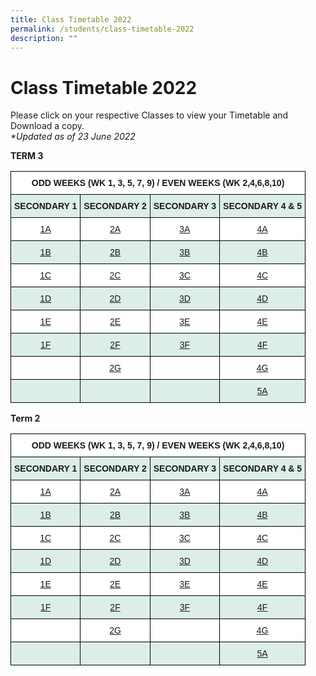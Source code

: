 ```yaml
---
title: Class Timetable 2022
permalink: /students/class-timetable-2022
description: ""
---
```

[](/files/1A-Term2-Timetable.pdf)
[](/files/2A-Term2-Timetable.pdf)
[](/files/3A-Term2-Timetable.pdf)
[](/files/4A-Term2-Timetable.pdf)

[](/files/1B-Term2-Timetable.pdf)
[](/files/2B-Term2-Timetable.pdf)
[](/files/3B-Term2-Timetable.pdf)
[](/files/4B-Term2-Timetable.pdf)

[](/files/1C-Term2-Timetable.pdf)
[](/files/2C-Term2-Timetable.pdf)
[](/files/3C-Term2-Timetable.pdf)
[](/files/4C-Term2-Timetable.pdf)

[](/files/1D-Term2-Timetable.pdf)
[](/files/2D-Term2-Timetable.pdf)
[](/files/3D-Term2-Timetable.pdf)
[](/files/4D-Term2-Timetable.pdf)

[](/files/1E-Term2-Timetable.pdf)
[](/files/2E-Term2-Timetable.pdf)
[](/files/3E-Term2-Timetable.pdf)
[](/files/4E-Term2-Timetable.pdf)

[](/files/1F-Term2-Timetable.pdf)
[](/files/2F-Term2-Timetable.pdf)
[](/files/3F-Term2-Timetable.pdf)
[](/files/4F-Term2-Timetable.pdf)

[](/files/2G-Term2-Timetable.pdf)
[](/files/4G-Term2-Timetable.pdf)
[](/files/5A-Term2-Timetable.pdf)

# **Class Timetable 2022**

Please click on your respective Classes to view your Timetable and Download a copy.  
 _\*Updated as of 23 June 2022_


**TERM 3**

<table style="border-collapse:collapse;border-spacing:0" class="tg"><thead><tr><th style="background-color:#ffffff;border-color:#000000;border-style:solid;border-width:1px;font-family:Arial, sans-serif;font-size:14px;font-weight:bold;overflow:hidden;padding:10px 5px;text-align:center;vertical-align:top;word-break:normal" colspan="4">ODD WEEKS (WK 1, 3, 5, 7, 9) / EVEN WEEKS (WK 2,4,6,8,10)</th></tr></thead><tbody><tr><td style="background-color:#DDEEE9;border-color:#000000;border-style:solid;border-width:1px;font-family:Arial, sans-serif;font-size:14px;font-weight:bold;overflow:hidden;padding:10px 5px;text-align:center;vertical-align:top;word-break:normal">SECONDARY 1</td><td style="background-color:#DDEEE9;border-color:#000000;border-style:solid;border-width:1px;font-family:Arial, sans-serif;font-size:14px;font-weight:bold;overflow:hidden;padding:10px 5px;text-align:center;vertical-align:top;word-break:normal">SECONDARY 2</td><td style="background-color:#DDEEE9;border-color:#000000;border-style:solid;border-width:1px;font-family:Arial, sans-serif;font-size:14px;font-weight:bold;overflow:hidden;padding:10px 5px;text-align:center;vertical-align:top;word-break:normal">SECONDARY 3</td><td style="background-color:#DDEEE9;border-color:#000000;border-style:solid;border-width:1px;font-family:Arial, sans-serif;font-size:14px;font-weight:bold;overflow:hidden;padding:10px 5px;text-align:center;vertical-align:top;word-break:normal">SECONDARY 4 &amp; 5</td></tr><tr><td style="background-color:#ffffff;border-color:#000000;border-style:solid;border-width:1px;color:#00F;font-family:Arial, sans-serif;font-size:14px;overflow:hidden;padding:10px 5px;text-align:center;vertical-align:top;word-break:normal"><a href="/files/1A-CT.pdf" target="_blank" rel="noopener noreferrer">1A</a></td><td style="background-color:#ffffff;border-color:#000000;border-style:solid;border-width:1px;color:#00F;font-family:Arial, sans-serif;font-size:14px;overflow:hidden;padding:10px 5px;text-align:center;vertical-align:top;word-break:normal"><a href="/files/2A-CT.pdf" target="_blank" rel="noopener noreferrer">2A</a></td><td style="background-color:#ffffff;border-color:#000000;border-style:solid;border-width:1px;color:#00F;font-family:Arial, sans-serif;font-size:14px;overflow:hidden;padding:10px 5px;text-align:center;vertical-align:top;word-break:normal"><a href="/files/3A-CT.pdf" target="_blank" rel="noopener noreferrer">3A</a></td><td style="background-color:#ffffff;border-color:#000000;border-style:solid;border-width:1px;color:#00F;font-family:Arial, sans-serif;font-size:14px;overflow:hidden;padding:10px 5px;text-align:center;vertical-align:top;word-break:normal"><a href="/files/4A-CT.pdf" target="_blank" rel="noopener noreferrer">4A</a></td></tr><tr><td style="background-color:#DDEEE9;border-color:#000000;border-style:solid;border-width:1px;color:#00F;font-family:Arial, sans-serif;font-size:14px;overflow:hidden;padding:10px 5px;text-align:center;vertical-align:top;word-break:normal"><a href="/files/1B-CT.pdf">1B</a></td><td style="background-color:#DDEEE9;border-color:#000000;border-style:solid;border-width:1px;color:#00F;font-family:Arial, sans-serif;font-size:14px;overflow:hidden;padding:10px 5px;text-align:center;vertical-align:top;word-break:normal"><a href="/files/2B-CT.pdf">2B</a></td><td style="background-color:#DDEEE9;border-color:#000000;border-style:solid;border-width:1px;color:#00F;font-family:Arial, sans-serif;font-size:14px;overflow:hidden;padding:10px 5px;text-align:center;vertical-align:top;word-break:normal"><a href="/files/3B-CT.pdf">3B</a></td><td style="background-color:#DDEEE9;border-color:#000000;border-style:solid;border-width:1px;color:#00F;font-family:Arial, sans-serif;font-size:14px;overflow:hidden;padding:10px 5px;text-align:center;vertical-align:top;word-break:normal"><a href="/files/4B-CT.pdf">4B</a></td></tr><tr><td style="background-color:#ffffff;border-color:#000000;border-style:solid;border-width:1px;color:#00F;font-family:Arial, sans-serif;font-size:14px;overflow:hidden;padding:10px 5px;text-align:center;vertical-align:top;word-break:normal"><a href="/files/1C-CT.pdf" target="_blank" rel="noopener noreferrer">1C</a></td><td style="background-color:#ffffff;border-color:#000000;border-style:solid;border-width:1px;color:#00F;font-family:Arial, sans-serif;font-size:14px;overflow:hidden;padding:10px 5px;text-align:center;vertical-align:top;word-break:normal"><a href="/files/2C-CT.pdf" target="_blank" rel="noopener noreferrer">2C</a></td><td style="background-color:#ffffff;border-color:#000000;border-style:solid;border-width:1px;color:#00F;font-family:Arial, sans-serif;font-size:14px;overflow:hidden;padding:10px 5px;text-align:center;vertical-align:top;word-break:normal"><a href="/files/3C-CT.pdf" target="_blank" rel="noopener noreferrer">3C</a></td><td style="background-color:#ffffff;border-color:#000000;border-style:solid;border-width:1px;color:#00F;font-family:Arial, sans-serif;font-size:14px;overflow:hidden;padding:10px 5px;text-align:center;vertical-align:top;word-break:normal"><a href="/files/4C-CT.pdf" target="_blank" rel="noopener noreferrer">4C</a></td></tr><tr><td style="background-color:#DDEEE9;border-color:#000000;border-style:solid;border-width:1px;color:#00F;font-family:Arial, sans-serif;font-size:14px;overflow:hidden;padding:10px 5px;text-align:center;vertical-align:top;word-break:normal"><a href="/files/1D-CT.pdf">1D</a></td><td style="background-color:#DDEEE9;border-color:#000000;border-style:solid;border-width:1px;color:#00F;font-family:Arial, sans-serif;font-size:14px;overflow:hidden;padding:10px 5px;text-align:center;vertical-align:top;word-break:normal"><a href="/files/2D-CT.pdf">2D</a></td><td style="background-color:#DDEEE9;border-color:#000000;border-style:solid;border-width:1px;color:#00F;font-family:Arial, sans-serif;font-size:14px;overflow:hidden;padding:10px 5px;text-align:center;vertical-align:top;word-break:normal"><a href="/files/3D-CT.pdf">3D</a></td><td style="background-color:#DDEEE9;border-color:#000000;border-style:solid;border-width:1px;color:#00F;font-family:Arial, sans-serif;font-size:14px;overflow:hidden;padding:10px 5px;text-align:center;vertical-align:top;word-break:normal"><a href="/files/4D-CT.pdf">4D</a></td></tr><tr><td style="background-color:#ffffff;border-color:#000000;border-style:solid;border-width:1px;color:#00F;font-family:Arial, sans-serif;font-size:14px;overflow:hidden;padding:10px 5px;text-align:center;vertical-align:top;word-break:normal"><a href="/files/1E-CT.pdf" target="_blank" rel="noopener noreferrer">1E</a></td><td style="background-color:#ffffff;border-color:#000000;border-style:solid;border-width:1px;color:#00F;font-family:Arial, sans-serif;font-size:14px;overflow:hidden;padding:10px 5px;text-align:center;vertical-align:top;word-break:normal"><a href="/files/2E-CT.pdf" target="_blank" rel="noopener noreferrer">2E</a></td><td style="background-color:#ffffff;border-color:#000000;border-style:solid;border-width:1px;color:#00F;font-family:Arial, sans-serif;font-size:14px;overflow:hidden;padding:10px 5px;text-align:center;vertical-align:top;word-break:normal"><a href="/files/4E-CT.pdf" target="_blank" rel="noopener noreferrer">3E</a></td><td style="background-color:#ffffff;border-color:#000000;border-style:solid;border-width:1px;color:#00F;font-family:Arial, sans-serif;font-size:14px;overflow:hidden;padding:10px 5px;text-align:center;vertical-align:top;word-break:normal"><a href="/files/3E-CT.pdf" target="_blank" rel="noopener noreferrer">4E</a></td></tr><tr><td style="background-color:#DDEEE9;border-color:#000000;border-style:solid;border-width:1px;color:#00F;font-family:Arial, sans-serif;font-size:14px;overflow:hidden;padding:10px 5px;text-align:center;vertical-align:top;word-break:normal"><a href="/files/1F-CT.pdf">1F</a></td><td style="background-color:#DDEEE9;border-color:#000000;border-style:solid;border-width:1px;color:#00F;font-family:Arial, sans-serif;font-size:14px;overflow:hidden;padding:10px 5px;text-align:center;vertical-align:top;word-break:normal"><a href="/files/2F-CT.pdf">2F</a></td><td style="background-color:#DDEEE9;border-color:#000000;border-style:solid;border-width:1px;color:#00F;font-family:Arial, sans-serif;font-size:14px;overflow:hidden;padding:10px 5px;text-align:center;vertical-align:top;word-break:normal"><a href="/files/3F-CT.pdf">3F</a></td><td style="background-color:#DDEEE9;border-color:#000000;border-style:solid;border-width:1px;color:#00F;font-family:Arial, sans-serif;font-size:14px;overflow:hidden;padding:10px 5px;text-align:center;vertical-align:top;word-break:normal"><a href="/files/4F-CT.pdf">4F</a></td></tr><tr><td style="background-color:#ffffff;border-color:#000000;border-style:solid;border-width:1px;font-family:Arial, sans-serif;font-size:14px;overflow:hidden;padding:10px 5px;text-align:left;vertical-align:top;word-break:normal"></td><td style="background-color:#ffffff;border-color:#000000;border-style:solid;border-width:1px;color:#00F;font-family:Arial, sans-serif;font-size:14px;overflow:hidden;padding:10px 5px;text-align:center;vertical-align:top;word-break:normal"><a href="/files/2G-CT.pdf" target="_blank" rel="noopener noreferrer">2G</a></td><td style="background-color:#ffffff;border-color:#000000;border-style:solid;border-width:1px;font-family:Arial, sans-serif;font-size:14px;overflow:hidden;padding:10px 5px;text-align:left;vertical-align:top;word-break:normal"></td><td style="background-color:#ffffff;border-color:#000000;border-style:solid;border-width:1px;color:#00F;font-family:Arial, sans-serif;font-size:14px;overflow:hidden;padding:10px 5px;text-align:center;vertical-align:top;word-break:normal"><a href="/files/4G-CT.pdf" target="_blank" rel="noopener noreferrer">4G</a></td></tr><tr><td style="background-color:#DDEEE9;border-color:#000000;border-style:solid;border-width:1px;color:#00F;font-family:Arial, sans-serif;font-size:14px;overflow:hidden;padding:10px 5px;text-align:center;vertical-align:top;word-break:normal"> </td><td style="background-color:#DDEEE9;border-color:#000000;border-style:solid;border-width:1px;color:#00F;font-family:Arial, sans-serif;font-size:14px;overflow:hidden;padding:10px 5px;text-align:center;vertical-align:top;word-break:normal"> </td><td style="background-color:#DDEEE9;border-color:#000000;border-style:solid;border-width:1px;color:#00F;font-family:Arial, sans-serif;font-size:14px;overflow:hidden;padding:10px 5px;text-align:center;vertical-align:top;word-break:normal"> </td><td style="background-color:#DDEEE9;border-color:#000000;border-style:solid;border-width:1px;color:#00F;font-family:Arial, sans-serif;font-size:14px;overflow:hidden;padding:10px 5px;text-align:center;vertical-align:top;word-break:normal"><a href="/files/5A-CT.pdf">5A</a></td></tr></tbody></table>


**Term 2**


[](/files/1F-Term2-Timetable.pdf)
[](/files/2F-Term2-Timetable.pdf)
[](/files/3F-Term2-Timetable.pdf)
[](/files/4F-Term2-Timetable.pdf)

[](/files/2G-Term2-Timetable.pdf)
[](/files/4G-Term2-Timetable.pdf)
[](/files/5A-Term2-Timetable.pdf)

<table style="border-collapse:collapse;border-spacing:0" class="tg"><thead><tr><th style="background-color:#ffffff;border-color:black;border-style:solid;border-width:1px;font-family:Arial, sans-serif;font-size:14px;font-weight:bold;overflow:hidden;padding:10px 5px;text-align:center;vertical-align:top;word-break:normal" colspan="4">ODD WEEKS (WK 1, 3, 5, 7, 9) / EVEN WEEKS (WK 2,4,6,8,10)</th></tr></thead><tbody><tr><td style="background-color:#DDEEE9;border-color:black;border-style:solid;border-width:1px;font-family:Arial, sans-serif;font-size:14px;font-weight:bold;overflow:hidden;padding:10px 5px;text-align:center;vertical-align:top;word-break:normal">SECONDARY 1</td><td style="background-color:#DDEEE9;border-color:black;border-style:solid;border-width:1px;font-family:Arial, sans-serif;font-size:14px;font-weight:bold;overflow:hidden;padding:10px 5px;text-align:center;vertical-align:top;word-break:normal">SECONDARY 2</td><td style="background-color:#DDEEE9;border-color:black;border-style:solid;border-width:1px;font-family:Arial, sans-serif;font-size:14px;font-weight:bold;overflow:hidden;padding:10px 5px;text-align:center;vertical-align:top;word-break:normal">SECONDARY 3</td><td style="background-color:#DDEEE9;border-color:black;border-style:solid;border-width:1px;font-family:Arial, sans-serif;font-size:14px;font-weight:bold;overflow:hidden;padding:10px 5px;text-align:center;vertical-align:top;word-break:normal">SECONDARY 4 &amp; 5</td></tr><tr><td style="background-color:#ffffff;border-color:black;border-style:solid;border-width:1px;color:#00F;font-family:Arial, sans-serif;font-size:14px;overflow:hidden;padding:10px 5px;text-align:center;vertical-align:top;word-break:normal"><a href="/files/1A-Term2-Timetable.pdf" target="_blank" rel="noopener noreferrer">1A</a></td><td style="background-color:#ffffff;border-color:black;border-style:solid;border-width:1px;color:#00F;font-family:Arial, sans-serif;font-size:14px;overflow:hidden;padding:10px 5px;text-align:center;vertical-align:top;word-break:normal"><a href="/files/2A-Term2-Timetable.pdf" target="_blank" rel="noopener noreferrer">2A</a></td><td style="background-color:#ffffff;border-color:black;border-style:solid;border-width:1px;color:#00F;font-family:Arial, sans-serif;font-size:14px;overflow:hidden;padding:10px 5px;text-align:center;vertical-align:top;word-break:normal"><a href="/files/3A-Term2-Timetable.pdf" target="_blank" rel="noopener noreferrer">3A</a></td><td style="background-color:#ffffff;border-color:black;border-style:solid;border-width:1px;color:#00F;font-family:Arial, sans-serif;font-size:14px;overflow:hidden;padding:10px 5px;text-align:center;vertical-align:top;word-break:normal"><a href="/files/4A-Term2-Timetable.pdf" target="_blank" rel="noopener noreferrer">4A</a></td></tr><tr><td style="background-color:#DDEEE9;border-color:black;border-style:solid;border-width:1px;color:#00F;font-family:Arial, sans-serif;font-size:14px;overflow:hidden;padding:10px 5px;text-align:center;vertical-align:top;word-break:normal"><a href="/files/1B-Term2-Timetable.pdf">1B</a></td><td style="background-color:#DDEEE9;border-color:black;border-style:solid;border-width:1px;color:#00F;font-family:Arial, sans-serif;font-size:14px;overflow:hidden;padding:10px 5px;text-align:center;vertical-align:top;word-break:normal"><a href="/files/2B-Term2-Timetable.pdf">2B</a></td><td style="background-color:#DDEEE9;border-color:black;border-style:solid;border-width:1px;color:#00F;font-family:Arial, sans-serif;font-size:14px;overflow:hidden;padding:10px 5px;text-align:center;vertical-align:top;word-break:normal"><a href="/files/3B-Term2-Timetable.pdf">3B</a></td><td style="background-color:#DDEEE9;border-color:black;border-style:solid;border-width:1px;color:#00F;font-family:Arial, sans-serif;font-size:14px;overflow:hidden;padding:10px 5px;text-align:center;vertical-align:top;word-break:normal"><a href="/files/4B-Term2-Timetable.pdf">4B</a></td></tr><tr><td style="background-color:#ffffff;border-color:black;border-style:solid;border-width:1px;color:#00F;font-family:Arial, sans-serif;font-size:14px;overflow:hidden;padding:10px 5px;text-align:center;vertical-align:top;word-break:normal"><a href="/files/1C-Term2-Timetable.pdf" target="_blank" rel="noopener noreferrer">1C</a></td><td style="background-color:#ffffff;border-color:black;border-style:solid;border-width:1px;color:#00F;font-family:Arial, sans-serif;font-size:14px;overflow:hidden;padding:10px 5px;text-align:center;vertical-align:top;word-break:normal"><a href="/files/2C-Term2-Timetable.pdf" target="_blank" rel="noopener noreferrer">2C</a></td><td style="background-color:#ffffff;border-color:black;border-style:solid;border-width:1px;color:#00F;font-family:Arial, sans-serif;font-size:14px;overflow:hidden;padding:10px 5px;text-align:center;vertical-align:top;word-break:normal"><a href="/files/3C-Term2-Timetable.pdf" target="_blank" rel="noopener noreferrer">3C</a></td><td style="background-color:#ffffff;border-color:black;border-style:solid;border-width:1px;color:#00F;font-family:Arial, sans-serif;font-size:14px;overflow:hidden;padding:10px 5px;text-align:center;vertical-align:top;word-break:normal"><a href="/files/4C-Term2-Timetable.pdf" target="_blank" rel="noopener noreferrer">4C</a></td></tr><tr><td style="background-color:#DDEEE9;border-color:black;border-style:solid;border-width:1px;color:#00F;font-family:Arial, sans-serif;font-size:14px;overflow:hidden;padding:10px 5px;text-align:center;vertical-align:top;word-break:normal"><a href="/files/1D-Term2-Timetable.pdf">1D</a></td><td style="background-color:#DDEEE9;border-color:black;border-style:solid;border-width:1px;color:#00F;font-family:Arial, sans-serif;font-size:14px;overflow:hidden;padding:10px 5px;text-align:center;vertical-align:top;word-break:normal"><a href="/files/2D-Term2-Timetable.pdf">2D</a></td><td style="background-color:#DDEEE9;border-color:black;border-style:solid;border-width:1px;color:#00F;font-family:Arial, sans-serif;font-size:14px;overflow:hidden;padding:10px 5px;text-align:center;vertical-align:top;word-break:normal"><a href="/files/3D-Term2-Timetable.pdf">3D</a></td><td style="background-color:#DDEEE9;border-color:black;border-style:solid;border-width:1px;color:#00F;font-family:Arial, sans-serif;font-size:14px;overflow:hidden;padding:10px 5px;text-align:center;vertical-align:top;word-break:normal"><a href="/files/4D-Term2-Timetable.pdf">4D</a></td></tr><tr><td style="background-color:#ffffff;border-color:black;border-style:solid;border-width:1px;color:#00F;font-family:Arial, sans-serif;font-size:14px;overflow:hidden;padding:10px 5px;text-align:center;vertical-align:top;word-break:normal"><a href="/files/1E-Term2-Timetable.pdf" target="_blank" rel="noopener noreferrer">1E</a></td><td style="background-color:#ffffff;border-color:black;border-style:solid;border-width:1px;color:#00F;font-family:Arial, sans-serif;font-size:14px;overflow:hidden;padding:10px 5px;text-align:center;vertical-align:top;word-break:normal"><a href="/files/2E-Term2-Timetable.pdf" target="_blank" rel="noopener noreferrer">2E</a></td><td style="background-color:#ffffff;border-color:black;border-style:solid;border-width:1px;color:#00F;font-family:Arial, sans-serif;font-size:14px;overflow:hidden;padding:10px 5px;text-align:center;vertical-align:top;word-break:normal"><a href="/files/3E-Term2-Timetable.pdf" target="_blank" rel="noopener noreferrer">3E</a></td><td style="background-color:#ffffff;border-color:black;border-style:solid;border-width:1px;color:#00F;font-family:Arial, sans-serif;font-size:14px;overflow:hidden;padding:10px 5px;text-align:center;vertical-align:top;word-break:normal"><a href="/files/4E-Term2-Timetable.pdf" target="_blank" rel="noopener noreferrer">4E</a></td></tr><tr><td style="background-color:#DDEEE9;border-color:black;border-style:solid;border-width:1px;color:#00F;font-family:Arial, sans-serif;font-size:14px;overflow:hidden;padding:10px 5px;text-align:center;vertical-align:top;word-break:normal"><a href="/files/1F-Term2-Timetable.pdf">1F</a></td><td style="background-color:#DDEEE9;border-color:black;border-style:solid;border-width:1px;color:#00F;font-family:Arial, sans-serif;font-size:14px;overflow:hidden;padding:10px 5px;text-align:center;vertical-align:top;word-break:normal"><a href="/files/2F-Term2-Timetable.pdf">2F</a></td><td style="background-color:#DDEEE9;border-color:black;border-style:solid;border-width:1px;color:#00F;font-family:Arial, sans-serif;font-size:14px;overflow:hidden;padding:10px 5px;text-align:center;vertical-align:top;word-break:normal"><a href="/files/3F-Term2-Timetable.pdf">3F</a></td><td style="background-color:#DDEEE9;border-color:black;border-style:solid;border-width:1px;color:#00F;font-family:Arial, sans-serif;font-size:14px;overflow:hidden;padding:10px 5px;text-align:center;vertical-align:top;word-break:normal"><a href="/files/4F-Term2-Timetable.pdf">4F</a></td></tr><tr><td style="background-color:#ffffff;border-color:black;border-style:solid;border-width:1px;font-family:Arial, sans-serif;font-size:14px;overflow:hidden;padding:10px 5px;text-align:left;vertical-align:top;word-break:normal"></td><td style="background-color:#ffffff;border-color:black;border-style:solid;border-width:1px;color:#00F;font-family:Arial, sans-serif;font-size:14px;overflow:hidden;padding:10px 5px;text-align:center;vertical-align:top;word-break:normal"><a href="https://springfieldsec-moe-edu-sg-admin.cwp.sg/qql/slot/u171/2022/Timetable%202022/Term%202/2G-Term2-Timetable.pdf" target="_blank" rel="noopener noreferrer">2G</a></td><td style="background-color:#ffffff;border-color:black;border-style:solid;border-width:1px;font-family:Arial, sans-serif;font-size:14px;overflow:hidden;padding:10px 5px;text-align:left;vertical-align:top;word-break:normal"></td><td style="background-color:#ffffff;border-color:black;border-style:solid;border-width:1px;color:#00F;font-family:Arial, sans-serif;font-size:14px;overflow:hidden;padding:10px 5px;text-align:center;vertical-align:top;word-break:normal"><a href="https://springfieldsec-moe-edu-sg-admin.cwp.sg/qql/slot/u171/2022/Timetable%202022/Term%202/4G-Term2-Timetable.pdf" target="_blank" rel="noopener noreferrer">4G</a></td></tr><tr><td style="background-color:#DDEEE9;border-color:black;border-style:solid;border-width:1px;color:#00F;font-family:Arial, sans-serif;font-size:14px;overflow:hidden;padding:10px 5px;text-align:center;vertical-align:top;word-break:normal"> </td><td style="background-color:#DDEEE9;border-color:black;border-style:solid;border-width:1px;color:#00F;font-family:Arial, sans-serif;font-size:14px;overflow:hidden;padding:10px 5px;text-align:center;vertical-align:top;word-break:normal"> </td><td style="background-color:#DDEEE9;border-color:black;border-style:solid;border-width:1px;color:#00F;font-family:Arial, sans-serif;font-size:14px;overflow:hidden;padding:10px 5px;text-align:center;vertical-align:top;word-break:normal"> </td><td style="background-color:#DDEEE9;border-color:black;border-style:solid;border-width:1px;color:#00F;font-family:Arial, sans-serif;font-size:14px;overflow:hidden;padding:10px 5px;text-align:center;vertical-align:top;word-break:normal"><a href="https://springfieldsec-moe-edu-sg-admin.cwp.sg/qql/slot/u171/2022/Timetable%202022/Term%202/5A-Term2-Timetable.pdf">5A</a></td></tr></tbody></table>